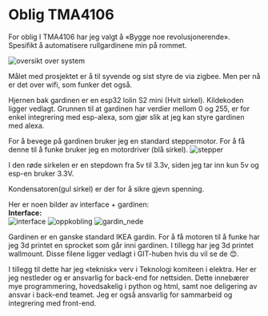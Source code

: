# Oblig TMA4106

For oblig I TMA4106 har jeg valgt å «Bygge noe revolusjonerende». Spesifikt å automatisere rullgardinene min på rommet. 

![oversikt over system](system.jpg)

Målet med prosjektet er å til syvende og sist styre de via zigbee. Men per nå er det over wifi, som funker det også.

Hjernen bak gardinen er en esp32 lolin S2 mini (Hvit sirkel). Kildekoden ligger vedlagt. Grunnen til at gardinen har verdier mellom 0 og 255, er for enkel integrering med esp-alexa, som gjør slik at jeg kan styre gardinen med alexa.

For å bevege på gardinen bruker jeg en standard steppermotor. For å få denne til å funke bruker jeg en motordriver (blå sirkel). 
![stepper](stepper.jpg)

I den røde sirkelen er en stepdown fra 5v til 3.3v, siden jeg tar inn kun 5v og esp-en bruker 3.3V.

Kondensatoren(gul sirkel) er der for å sikre gjevn spenning.

Her er noen bilder av interface + gardinen:  
**Interface:**  
![interface](interface.png)
![oppkobling](oppkobling.jpg)
![gardin_nede](gardin_nede.png)

Gardinen er en ganske standard IKEA gardin. For å få motoren til å funke har jeg 3d printet en sprocket som går inni gardinen. I tillegg har jeg 3d printet wallmount. Disse filene ligger vedlagt i GIT-huben hvis du vil se de 😊.

I tillegg til dette har jeg «teknisk» verv i Teknologi komiteen i elektra. Her er jeg nestleder og er ansvarlig for back-end for nettsiden. Dette innebærer mye programmering, hovedsakelig i python og html, samt noe deligering av ansvar i back-end teamet. Jeg er også ansvarlig for sammarbeid og integrering med front-end.
